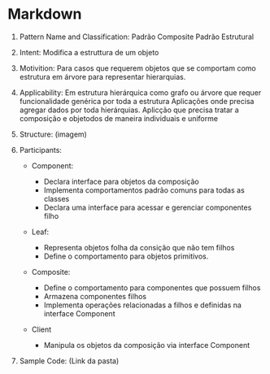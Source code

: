 
# **Markdown**

1. Pattern Name and Classification:
    Padrão Composite
    Padrão Estrutural

2. Intent:
    Modifica a estruttura de um objeto

3. Motivition:
    Para casos que requerem objetos que se comportam como estrutura em árvore para
    representar hierarquias.

4. Applicability:
    Em estrutura hierárquica como grafo ou árvore que requer funcionalidade genérica por toda a estrutura
    Aplicações onde precisa agregar dados por toda hierárquias.
    Aplicção que precisa tratar a composição e objetodos de maneira individuais e  uniforme

5. Structure:
 (imagem)

6. Participants:
    * Component:
        - Declara interface para objetos da composição
        - Implementa comportamentos padrão comuns para todas as classes
        - Declara uma interface para acessar e gerenciar componentes filho

    * Leaf:
        - Representa objetos folha da consição que não tem filhos
        - Define o comportamento para objetos primitivos.

    * Composite:
        - Define o comportamento para componentes que possuem filhos
        - Armazena componentes filhos
        - Implementa operações relacionadas a filhos e definidas na interface Component

    * Client
        - Manipula os objetos da composição via interface Component    

7. Sample Code: (Link da pasta)